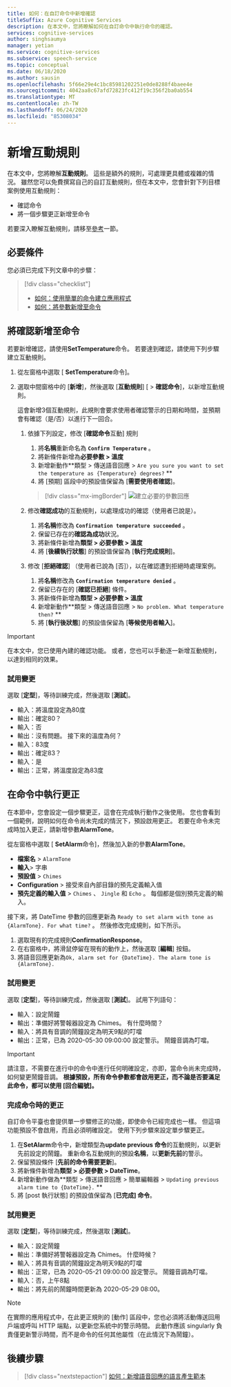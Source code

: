 ```yaml
---
title: 如何：在自訂命令中新增確認
titleSuffix: Azure Cognitive Services
description: 在本文中，您將瞭解如何在自訂命令中執行命令的確認。
services: cognitive-services
author: singhsaumya
manager: yetian
ms.service: cognitive-services
ms.subservice: speech-service
ms.topic: conceptual
ms.date: 06/18/2020
ms.author: sausin
ms.openlocfilehash: 5f66e29e4c1bc85981202251e0de8288f4baee4e
ms.sourcegitcommit: 4042aa8c67afd72823fc412f19c356f2ba0ab554
ms.translationtype: MT
ms.contentlocale: zh-TW
ms.lasthandoff: 06/24/2020
ms.locfileid: "85308034"
---
```

# <a name="add-interaction-rules"></a>新增互動規則

在本文中，您將瞭解**互動規則**。 這些是額外的規則，可處理更具體或複雜的情況。 雖然您可以免費撰寫自己的自訂互動規則，但在本文中，您會針對下列目標案例使用互動規則：

* 確認命令
* 將一個步驟更正新增至命令

若要深入瞭解互動規則，請移至[參考](./custom-commands-references.md)一節。

## <a name="prerequisites"></a>必要條件

您必須已完成下列文章中的步驟：
> [!div class="checklist"]
> * [如何：使用簡單的命令建立應用程式](./how-to-custom-commands-create-application-with-simple-commands.md)
> * [如何：將參數新增至命令](./how-to-custom-commands-add-parameters-to-commands.md)

## <a name="add-confirmations-to-a-command"></a>將確認新增至命令

若要新增確認，請使用**SetTemperature**命令。 若要達到確認，請使用下列步驟建立互動規則。

1. 從左窗格中選取 [ **SetTemperature**命令]。
2. 選取中間窗格中的 [**新增**]，然後選取 [**互動規則**] [  >  **確認命令**]，以新增互動規則。

    這會新增3個互動規則，此規則會要求使用者確認警示的日期和時間，並預期會有確認（是/否）以進行下一回合。

    1. 依據下列設定，修改 [**確認命令**互動] 規則
        1. 將**名稱**重新命名為 **`Confirm Temperature`** 。
        1. 將新條件新增為**必要參數 > 溫度**
        1. 新增新動作**類型 > 傳送語音回應 > `Are you sure you want to set the temperature as {Temperature} degrees?` **
        1. 將 [預期] 區段中的預設值保留為 [**需要使用者確認**]。
      
         > [!div class="mx-imgBorder"]
         > ![建立必要的參數回應](media/custom-speech-commands/add-validation-set-temperature.png)
    

    1. 修改**確認成功**的互動規則，以處理成功的確認（使用者已說是）。
      
          1. 將**名稱**修改為 **`Confirmation temperature succeeded`** 。
          1. 保留已存在的**確認為成功**狀況。
          1. 將新條件新增為**類型 > 必要參數 > 溫度**
          1. 將 [**後續執行狀態**] 的預設值保留為 [**執行完成規則**]。

    1. 修改 [**拒絕確認**] （使用者已說為 [否]），以在確認遭到拒絕時處理案例。

          1. 將**名稱**修改為 **`Confirmation temperature denied`** 。
          1. 保留已存在的 [**確認已拒絕**] 條件。
          1. 將新條件新增為**類型 > 必要參數 > 溫度**
          1. 新增新動作**類型 > 傳送語音回應 > `No problem. What temperature then?` **
          1. 將 [**執行後狀態**] 的預設值保留為 [**等候使用者輸入**]。

> [!IMPORTANT]
> 在本文中，您已使用內建的確認功能。 或者，您也可以手動逐一新增互動規則，以達到相同的效果。
   

### <a name="try-out-the-changes"></a>試用變更

選取 [**定型**]，等待訓練完成，然後選取 [**測試**]。

- 輸入：將溫度設定為80度
- 輸出：確定80？
- 輸入：否
- 輸出：沒有問題。 接下來的溫度為何？
- 輸入：83度
- 輸出：確定83？
- 輸入：是
- 輸出：正常，將溫度設定為83度


## <a name="implementing-corrections-in-a-command"></a>在命令中執行更正

在本節中，您會設定一個步驟更正，這會在完成執行動作之後使用。 您也會看到一個範例，說明如何在命令尚未完成的情況下，預設啟用更正。 若要在命令未完成時加入更正，請新增參數**AlarmTone**。

從左窗格中選取 [ **SetAlarm**命令]，然後加入新的參數**AlarmTone**。
        
- **檔案名** > `AlarmTone`
- **輸入**> 字串
- **預設值** > `Chimes`
- **Configuration** > 接受來自內部目錄的預先定義輸入值
- **預先定義的輸入值**  >  `Chimes` 、 `Jingle` 和 `Echo` 。 每個都是個別預先定義的輸入。


接下來，將 DateTime 參數的回應更新為 `Ready to set alarm with tone as {AlarmTone}. For what time?` 。 然後修改完成規則，如下所示。

1. 選取現有的完成規則**ConfirmationResponse**。
1. 在右窗格中，將滑鼠停留在現有的動作上，然後選取 [**編輯**] 按鈕。
1. 將語音回應更新為`Ok, alarm set for {DateTime}. The alarm tone is {AlarmTone}.`

### <a name="try-out-the-changes"></a>試用變更

選取 [**定型**]，等待訓練完成，然後選取 [**測試**]。
試用下列語句：

- 輸入：設定鬧鐘
- 輸出：準備好將警報器設定為 Chimes。 有什麼時間？
- 輸入：將具有音調的鬧鐘設定為明天9點的叮噹
- 輸出：正常，已為 2020-05-30 09:00:00 設定警示。 鬧鐘音調為叮噹。

> [!IMPORTANT]
> 請注意，不需要在進行中的命令中進行任何明確設定，亦即，當命令尚未完成時，如何變更鬧鐘音調。 **根據預設，所有命令參數都會啟用更正，而不論是否要滿足此命令，都可以使用 [回合編號]。**

### <a name="correction-when-command-is-completed"></a>完成命令時的更正

自訂命令平臺也會提供單一步驟修正的功能，即使命令已經完成也一樣。 但這項功能預設不會啟用，而且必須明確設定。 使用下列步驟來設定單步驟更正。

1. 在**SetAlarm**命令中，新增類型為**update previous 命令**的互動規則，以更新先前設定的鬧鐘。 重新命名互動規則的預設**名稱**，以**更新先前**的警示。
1. 保留預設條件 [**先前的命令需要更新**]。
1.  將新條件新增為**類型 > 必要參數 > DateTime**。
1. 新增新動作做為**類型 > 傳送語音回應 > 簡單編輯器 > `Updating previous alarm time to {DateTime}.` **
1. 將 [post 執行狀態] 的預設值保留為 [**已完成] 命令**。

### <a name="try-out-the-changes"></a>試用變更

選取 [**定型**]，等待訓練完成，然後選取 [**測試**]。

- 輸入：設定鬧鐘
- 輸出：準備好將警報器設定為 Chimes。 什麼時候？
- 輸入：將具有音調的鬧鐘設定為明天9點的叮噹
- 輸出：正常，已為 2020-05-21 09:00:00 設定警示。 鬧鐘音調為叮噹。
- 輸入：否，上午8點
- 輸出：將先前的鬧鐘時間更新為 2020-05-29 08:00。

> [!NOTE]
> 在實際的應用程式中，在此更正規則的 [動作] 區段中，您也必須將活動傳送回用戶端或呼叫 HTTP 端點，以更新您系統中的警示時間。 此動作應該 singularly 負責僅更新警示時間，而不是命令的任何其他屬性（在此情況下為鬧鐘）。

## <a name="next-steps"></a>後續步驟

> [!div class="nextstepaction"]
> [如何：新增語音回應的語言產生範本](./how-to-custom-commands-add-language-generation-templates.md)